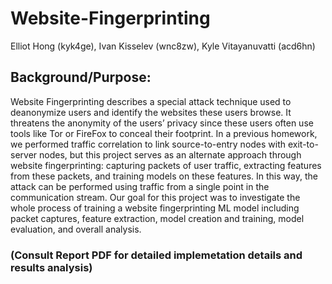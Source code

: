 # Website-Fingerprinting
Elliot Hong (kyk4ge), Ivan Kisselev (wnc8zw), Kyle Vitayanuvatti (acd6hn)

## Background/Purpose:
Website Fingerprinting describes a special attack technique used to deanonymize users and identify the websites these users browse. It threatens the anonymity of the users’ privacy since these users often use tools like Tor or FireFox to conceal their footprint. In a previous homework, we performed traffic correlation to link source-to-entry nodes with exit-to-server nodes, but this project serves as an alternate approach through website fingerprinting: capturing packets of user traffic, extracting features from these packets, and training models on these features. In this way, the attack can be performed using traffic from a single point in the communication stream. Our goal for this project was to investigate the whole process of training a website fingerprinting ML model including packet captures, feature extraction, model creation and training, model evaluation, and overall analysis.

### (Consult Report PDF for detailed implemetation details and results analysis)
